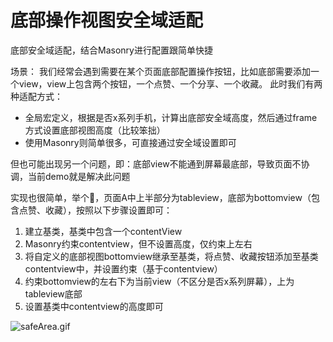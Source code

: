 # 底部操作视图安全域适配
底部安全域适配，结合Masonry进行配置跟简单快捷

场景：
我们经常会遇到需要在某个页面底部配置操作按钮，比如底部需要添加一个view，view上包含两个按钮，一个点赞、一个分享、一个收藏。
此时我们有两种适配方式：
* 全局宏定义，根据是否x系列手机，计算出底部安全域高度，然后通过frame方式设置底部视图高度（比较笨拙）
* 使用Masonry则简单很多，可直接通过安全域设置即可

但也可能出现另一个问题，即：底部view不能通到屏幕最底部，导致页面不协调，当前demo就是解决此问题

实现也很简单，举个🌰，页面A中上半部分为tableview，底部为bottomview（包含点赞、收藏），按照以下步骤设置即可：
1. 建立基类，基类中包含一个contentView
2. Masonry约束contentview，但不设置高度，仅约束上左右
3. 将自定义的底部视图bottomview继承至基类，将点赞、收藏按钮添加至基类contentview中，并设置约束（基于contentview）
4. 约束bottomview的左右下为当前view（不区分是否x系列屏幕），上为tableview底部
5. 设置基类中contentview的高度即可


![safeArea.gif](https://upload-images.jianshu.io/upload_images/1186277-50bbc1de87c96af0.gif?imageMogr2/auto-orient/strip)

